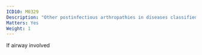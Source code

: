 ```yaml
---
ICD10: M0329
Description: "Other postinfectious arthropathies in diseases classified elsewhere: Site unspecified"
Matters: Yes
Weight: 1
---
```

If airway involved
